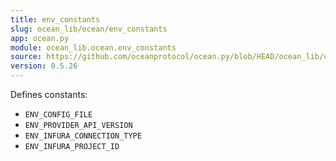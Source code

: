 ```yaml
---
title: env_constants
slug: ocean_lib/ocean/env_constants
app: ocean.py
module: ocean_lib.ocean.env_constants
source: https://github.com/oceanprotocol/ocean.py/blob/HEAD/ocean_lib/ocean/env_constants.py
version: 0.5.26
---
```

Defines constants:
- `ENV_CONFIG_FILE`
- `ENV_PROVIDER_API_VERSION`
- `ENV_INFURA_CONNECTION_TYPE`
- `ENV_INFURA_PROJECT_ID`

